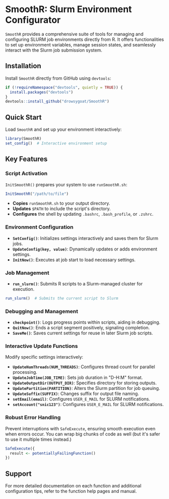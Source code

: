 # SmoothR: Slurm Environment Configurator

`SmoothR` provides a comprehensive suite of tools for managing and configuring SLURM job environments directly from R. It offers functionalities to set up environment variables, manage session states, and seamlessly interact with the Slurm job submission system.

## Installation

Install `SmoothR` directly from GitHub using `devtools`:

```r
if (!requireNamespace("devtools", quietly = TRUE)) {
  install.packages("devtools")
}
devtools::install_github("drowsygoat/SmoothR")
```

## Quick Start

Load `SmoothR` and set up your environment interactively:

```r
library(SmoothR)
set_config()  # Interactive environment setup
```

## Key Features

### Script Activation

`InitSmoothR()` prepares your system to use `runSmoothR.sh`:

```r
InitSmoothR("/path/to/file")
```

- **Copies** `runSmoothR.sh` to your output directory.
- **Updates** `$PATH` to include the script's directory.
- **Configures** the shell by updating `.bashrc`, `.bash_profile`, or `.zshrc`.

### Environment Configuration

- **`SetConfig()`**: Initializes settings interactively and saves them for Slurm jobs.
- **`UpdateConfig(key, value)`**: Dynamically updates or adds environment settings.
- **`InitNow()`**: Executes at job start to load necessary settings.

### Job Management

- **`run_slurm()`**: Submits R scripts to a Slurm-managed cluster for execution.

```r
run_slurm()  # Submits the current script to Slurm
```

### Debugging and Management

- **`checkpoint()`**: Logs progress points within scripts, aiding in debugging.
- **`QuitNow()`**: Ends a script segment positively, signaling completion.
- **`SaveMe()`**: Saves current settings for reuse in later Slurm job scripts.

### Interactive Update Functions

Modify specific settings interactively:

- **`UpdateNumThreads(NUM_THREADS)`**: Configures thread count for parallel processing.
- **`UpdateJobTime(JOB_TIME)`**: Sets job duration in "D-H:M" format.
- **`UpdateOutputDir(OUTPUT_DIR)`**: Specifies directory for storing outputs.
- **`UpdatePartition(PARTITION)`**: Alters the Slurm partition for job queuing.
- **`UpdateSuffix(SUFFIX)`**: Changes suffix for output file naming.
- **`setEmail(email)`**: Configures `USER_E_MAIL` for SLURM notifications.
- **`setAccount("snic123")`**: Configures `USER_E_MAIL` for SLURM notifications.
  
### Robust Error Handling

Prevent interruptions with `SafeExecute`, ensuring smooth execution even when errors occur. You can wrap big chunks of code as well (but it's safer to use it multiple times instead.)

```r
SafeExecute({
  result <- potentiallyFailingFunction()
})
```

## Support

For more detailed documentation on each function and additional configuration tips, refer to the function help pages and manual.
